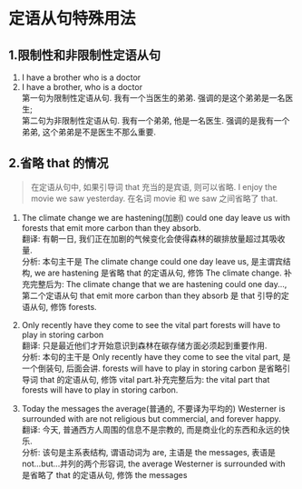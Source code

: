 # 定语从句特殊用法

## 1.限制性和非限制性定语从句
1. I have a brother who is a doctor
2. I have a brother, who is a doctor  
   第一句为限制性定语从句. 我有一个当医生的弟弟. 强调的是这个弟弟是一名医生;  
   第二句为非限制性定语从句. 我有一个弟弟, 他是一名医生. 强调的是我有一个弟弟, 这个弟弟是不是医生不那么重要.

## 2.省略 that 的情况
> 在定语从句中, 如果引导词 that 充当的是宾语, 则可以省略. I enjoy the movie we saw yesterday. 在名词 movie 和 we saw 之间省略了 that.

1. The climate change we are hastening(加剧) could one day leave us with forests that emit more carbon than they absorb.  
   翻译: 有朝一日, 我们正在加剧的气候变化会使得森林的碳排放量超过其吸收量.  
   分析: 本句主干是 The climate change could one day leave us, 是主谓宾结构, we are hastening 是省略 that 的定语从句, 修饰 The climate change. 补充完整后为: The climate change that we are hastening could one day..., 第二个定语从句 that emit more carbon than they absorb 是 that 引导的定语从句, 修饰 forests.

2. Only recently have they come to see the vital part forests will have to play in storing carbon  
   翻译: 只是最近他们才开始意识到森林在碳存储方面必须起到重要作用.  
   分析: 本句的主干是 Only recently have they come to see the vital part, 是一个倒装句, 后面会讲. forests will have to play in storing carbon 是省略引导词 that 的定语从句, 修饰 vital part.补充完整后为: the vital part that forests will have to play in storing carbon.

3. Today the messages the average(普通的, 不要译为平均的) Westerner is surrounded with are not religious but commercial, and forever happy.  
   翻译: 今天, 普通西方人周围的信息不是宗教的, 而是商业化的东西和永远的快乐.  
   分析: 该句是主系表结构, 谓语动词为 are, 主语是 the messages, 表语是 not...but...并列的两个形容词, the average Westerner is surrounded with 是省略了 that 的定语从句, 修饰 the messages